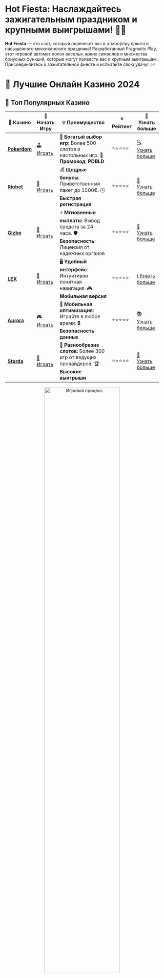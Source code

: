 # **Hot Fiesta**: Наслаждайтесь зажигательным праздником и крупными выигрышами! 🎉💃

**Hot Fiesta** — это слот, который перенесет вас в атмосферу яркого и насыщенного мексиканского праздника! Разработанный Pragmatic Play, этот игровой автомат полон веселья, ярких символов и множества бонусных функций, которые могут привести вас к крупным выигрышам. Присоединяйтесь к зажигательной фиесте и испытайте свою удачу! 🎶🔥

# 🎰 Лучшие Онлайн Казино 2024

## 🌟 Топ Популярных Казино

| 🎲 **Казино** | 🔗 **Начать Игру** | 💡 **Преимущество** | ⭐ **Рейтинг** | 🔗 **Узнать больше** |
|--------------|---------------------|---------------------|----------------|----------------------|
| [**Pokerdom**](https://brandplay.link/4k77v2yx) | [🕹️ Играть](https://brandplay.link/4k77v2yx) | 🎉 **Богатый выбор игр**: Более 500 слотов и настольных игр. 🎁 **Промокод**: **PDBLD** | ⭐⭐⭐⭐⭐ | [🔍 Узнать больше](https://brandplay.link/4k77v2yx) |
| [**Riobet**](https://brandplay.link/7xBLTPyj) | [🎰 Играть](https://brandplay.link/7xBLTPyj) | 💰 **Щедрые бонусы**: Приветственный пакет до 1000€. 🕒 **Быстрая регистрация** | ⭐⭐⭐⭐⭐ | [📖 Узнать больше](https://brandplay.link/7xBLTPyj) |
| [**Gizbo**](https://brandplay.link/bprXw4YV) | [🎲 Играть](https://brandplay.link/bprXw4YV) | ⚡ **Мгновенные выплаты**: Вывод средств за 24 часа. 🛡️ **Безопасность**: Лицензия от надежных органов | ⭐⭐⭐⭐⭐ | [📝 Узнать больше](https://brandplay.link/bprXw4YV) |
| [**LEX**](https://brandplay.link/zW4hdDFV) | [🤑 Играть](https://brandplay.link/zW4hdDFV) | 🖥️ **Удобный интерфейс**: Интуитивно понятная навигация. 🎮 **Мобильная версия** | ⭐⭐⭐⭐⭐ | [ℹ️ Узнать больше](https://brandplay.link/zW4hdDFV) |
| [**Aurora**](https://10trafic-stat2.com/click/668546556bcc6313411604bd/6766/13032/subaccount) | [🎮 Играть](https://10trafic-stat2.com/click/668546556bcc6313411604bd/6766/13032/subaccount) | 📱 **Мобильная оптимизация**: Играйте в любое время. 🔒 **Безопасность данных** | ⭐⭐⭐⭐⭐ | [📚 Узнать больше](https://10trafic-stat2.com/click/668546556bcc6313411604bd/6766/13032/subaccount) |
| [**Starda**](https://brandplay.link/fB7xwRFL) | [🎯 Играть](https://brandplay.link/fB7xwRFL) | 🎰 **Разнообразие слотов**: Более 300 игр от ведущих провайдеров. 🏆 **Высокие выигрыши** | ⭐⭐⭐⭐⭐ | [🔎 Узнать больше](https://brandplay.link/fB7xwRFL) |

<div align="center">
    <img src="https://i.pinimg.com/originals/87/9e/b9/879eb9354dd0699582408b68f2e253b2.gif" alt="Игровой процесс" width="70%">
</div>

## 💎 Лучшие Бонусы и Акции

| 🎲 **Казино** | 🔗 **Начать Игру** | 💡 **Преимущество** | ⭐ **Рейтинг** | 🔗 **Узнать больше** |
|--------------|---------------------|---------------------|----------------|----------------------|
| [**Kometa**](https://brandplay.link/8ZymQJV8) | [🎰 Играть](https://brandplay.link/8ZymQJV8) | 🎁 **Эксклюзивные бонусы**: Регулярные акции и промо. 🔄 **Программы лояльности** | ⭐⭐⭐⭐☆ | [🔍 Узнать больше](https://brandplay.link/8ZymQJV8) |
| [**R7**](https://brandplay.link/bMd3Yjsw) | [🕹️ Играть](https://brandplay.link/bMd3Yjsw) | 🕒 **Круглосуточная поддержка**: Всегда на связи. 💸 **Высокие лимиты** | ⭐⭐⭐⭐☆ | [📖 Узнать больше](https://brandplay.link/bMd3Yjsw) |
| [**7K**](https://brandplay.link/BvQyFShp) | [🎲 Играть](https://brandplay.link/BvQyFShp) | 🌟 **Эксклюзивные бонусы**: Только для VIP игроков. 🎉 **Сезонные акции** | ⭐⭐⭐⭐☆ | [📝 Узнать больше](https://brandplay.link/BvQyFShp) |
| [**Kent**](https://brandplay.link/Fv2WP3js) | [🤑 Играть](https://brandplay.link/Fv2WP3js) | 📈 **Высокий RTP**: Более 98%. 💼 **Профессиональная поддержка** | ⭐⭐⭐⭐☆ | [ℹ️ Узнать больше](https://brandplay.link/Fv2WP3js) |
| [**1Xslots**](https://brandplay.link/hSB1khtr) | [🎮 Играть](https://brandplay.link/hSB1khtr) | 🎉 **Множество акций**: Еженедельные бонусы и турниры. 🛡️ **Безопасность** | ⭐⭐⭐⭐☆ | [📚 Узнать больше](https://brandplay.link/hSB1khtr) |
| [**Gama**](https://brandplay.link/j6NMKsDz) | [🎯 Играть](https://brandplay.link/j6NMKsDz) | 🔍 **Интуитивный интерфейс**: Легкость использования. 🏅 **Престижные турниры** | ⭐⭐⭐⭐☆ | [🔎 Узнать больше](https://brandplay.link/j6NMKsDz) |

<div align="center">
    <img src="https://i.pinimg.com/originals/87/9e/b9/879eb9354dd0699582408b68f2e253b2.gif" alt="Игровой процесс" width="70%">
</div>

## 🚀 Быстрые Выигрыши и Поддержка

| 🎲 **Казино** | 🔗 **Начать Игру** | 💡 **Преимущество** | ⭐ **Рейтинг** | 🔗 **Узнать больше** |
|--------------|---------------------|---------------------|----------------|----------------------|
| [**Onion**](https://brandplay.link/zBGRVpQ9) | [🎰 Играть](https://brandplay.link/zBGRVpQ9) | 🤑 **Низкие ставки**: Идеально для начинающих. 🔄 **Быстрые выводы** | ⭐⭐⭐⭐☆ | [🔍 Узнать больше](https://brandplay.link/zBGRVpQ9) |
| [**Чемпион**](https://temon-gter.cfd/go/lRq?p80412p304504pcc44t17455) | [🕹️ Играть](https://temon-gter.cfd/go/lRq?p80412p304504pcc44t17455) | 🏅 **Лояльная программа**: Награды за активность. 🎁 **Ежемесячные бонусы** | ⭐⭐⭐⭐☆ | [📖 Узнать больше](https://temon-gter.cfd/go/lRq?p80412p304504pcc44t17455) |
| [**Vavada**](https://vavadapartner.pro/?promo=ea5c9275-6854-4505-94fc-95ab18221945-linkb2) | [🎲 Играть](https://vavadapartner.pro/?promo=ea5c9275-6854-4505-94fc-95ab18221945-linkb2) | 🚀 **Быстрая регистрация**: Начните играть мгновенно. 🔐 **Безопасные транзакции** | ⭐⭐⭐⭐☆ | [📝 Узнать больше](https://vavadapartner.pro/?promo=ea5c9275-6854-4505-94fc-95ab18221945-linkb2) |
| [**Friends**](https://gofriends.kim/linkb2) | [🤑 Играть](https://gofriends.kim/linkb2) | 🤝 **Социальные игры**: Играйте с друзьями. 🌐 **Мультиплатформенность** | ⭐⭐⭐⭐☆ | [ℹ️ Узнать больше](https://gofriends.kim/linkb2) |
| [**1WIN**](https://brandplay.link/smXVpBbG) | [🎮 Играть](https://brandplay.link/smXVpBbG) | 🏆 **Спортивные ставки**: Широкий выбор видов спорта. 💵 **Высокие коэффициенты** | ⭐⭐⭐⭐☆ | [📚 Узнать больше](https://brandplay.link/smXVpBbG) |
| [**Drip**](https://drp-ircp01.com/c07e6a3db) | [🎯 Играть](https://drp-ircp01.com/c07e6a3db) | 🌐 **Инновационные игры**: Новейшие игровые технологии. 🛡️ **Высокая безопасность** | ⭐⭐⭐⭐☆ | [🔎 Узнать больше](https://drp-ircp01.com/c07e6a3db) |
| [**JoyCasino**](https://rpc30.call2me.pro/?/ru/registration?apkpop=0&partner=p24970p3291217pc98f) | [🎰 Играть](https://rpc30.call2me.pro/?/ru/registration?apkpop=0&partner=p24970p3291217pc98f) | 🎁 **Приятные бонусы**: Ежедневные акции и подарки. 🕹️ **Разнообразие игр** | ⭐⭐⭐⭐☆ | [🔍 Узнать больше](https://rpc30.call2me.pro/?/ru/registration?apkpop=0&partner=p24970p3291217pc98f) |

<div align="center">
    <img src="https://i.pinimg.com/originals/87/9e/b9/879eb9354dd0699582408b68f2e253b2.gif" alt="Игровой процесс" width="70%">
</div>
---

✨ **Выбирайте лучшее казино для себя и наслаждайтесь игрой! Удачи!** ✨
![Hot Fiesta](https://i.pinimg.com/originals/a9/29/6e/a9296ea1cf6a7c20a985e593451f0323.png)

### Что такое **Hot Fiesta**? 🎊

**Hot Fiesta** — это слот, который погружает игроков в мир мексиканской культуры с яркими картинами, зажигательными ритмами и интересными бонусами. В игре присутствуют символы, такие как маргарита, гитара, очаровательные девушки и другие элементы, связанные с мексиканским праздником. Этот слот гарантирует не только увлекательную игровую атмосферу, но и большие возможности для выигрыша благодаря разнообразным бонусам и символам. 🎯💸

### Почему стоит попробовать **Hot Fiesta**? 🌟

1. **Мексиканская атмосфера и яркие символы** 🇲🇽  
   В игре вы погружаетесь в атмосферу настоящего мексиканского праздника. Яркие символы, такие как маргарита, пиньята и гитара, придают слоту уникальный колорит. Зажигательные мелодии и анимации создают ощущение настоящей вечеринки!

2. **Множество бонусных раундов** 🎁  
   **Hot Fiesta** предлагает игрокам богатый выбор бонусных функций, таких как фриспины и множители, которые могут значительно увеличить ваш выигрыш. Не упустите шанс получить дополнительные бонусы и выиграть наибольшие призы!

3. **Простота и увлекательный игровой процесс** 🎮  
   **Hot Fiesta** — это слот, который легко освоить, даже если вы новичок. Простой интерфейс и понятные правила помогут вам быстро вникнуть в игру и начать наслаждаться процессом.

4. **Демо-режим для безопасной игры** 🆓  
   Игра доступна в демо-режиме, что позволяет вам испытать все возможности слота без риска для вашего бюджета. Это отличный способ протестировать механизмы игры и бонусные функции.

### Как играть в **Hot Fiesta**? 🎶

1. **Запуск игры** 🏁  
   Для начала выберите слот **Hot Fiesta** в вашем онлайн-казино и начните игру. Если вы хотите сыграть без риска, начните с демо-режима, чтобы ознакомиться с правилами и бонусами.

2. **Бонусные функции** 🎯  
   Одной из главных особенностей игры является наличие множества бонусных раундов, таких как бесплатные вращения и множители. Убедитесь, что вы понимаете, как активируются фриспины и как получать дополнительные выигрыши.

3. **Настройка ставок** 💵  
   Подберите удобную для вас ставку и начинайте игру. Слот позволяет настраивать ставки в широком диапазоне, так что вы можете выбрать тот уровень риска, который вам подходит.

4. **Использование стратегии ставок** 📈  
   Как только вы освоитесь с игрой, попробуйте использовать различные стратегии ставок для увеличения ваших шансов на выигрыш. Начните с малых ставок, а затем постепенно увеличивайте их.

### Особенности **Hot Fiesta** 🎉

1. **Яркие бонусы и фриспины** 💥  
   **Hot Fiesta** предлагает множество бонусных раундов, которые могут значительно увеличить ваш выигрыш. Включает бесплатные вращения с увеличивающимися множителями, а также дополнительные символы Wild, которые могут заменить другие символы и помочь создать выигрышные комбинации.

2. **Мексиканская тематика** 💃  
   Этот слот погружает вас в мир мексиканского праздника с его живыми и яркими символами. Зажигательные танцы, музыка и яркие анимации создают атмосферу настоящей фиесты.

3. **Оптимизация для мобильных устройств** 📱  
   Игра доступна на всех мобильных устройствах, так что вы можете наслаждаться слотом **Hot Fiesta** в любом месте и в любое время. Просто зайдите в онлайн-казино с вашего смартфона и начинайте играть.

### Преимущества **Hot Fiesta** 🏆

1. **Веселая и динамичная атмосфера** 🎊  
   Игра привлекает не только благодаря своим бонусам, но и яркой атмосфере мексиканской фиесты. Веселые танцы, музыка и символы создают ощущение праздника.

2. **Доступность демо-режима** 🆓  
   В **Hot Fiesta** вы можете играть бесплатно, что позволяет вам попробовать все бонусные функции и изучить механику игры без риска потери средств.

3. **Простота и увлекательный процесс игры** 🎯  
   Интерфейс игры прост и понятен, что делает **Hot Fiesta** отличным выбором для новичков. Бонусы и множители добавляют интерес к игровому процессу, обеспечивая увлекательное времяпрепровождение.

4. **Играть на реальные деньги** 💸  
   После того как вы почувствуете уверенность в игре, вы можете перейти к ставкам с реальными деньгами и попробовать получить крупные выигрыши. Возможности для этого в **Hot Fiesta** обширны!

### Заключение

**Hot Fiesta** — это зажигательный слот, который не оставит равнодушным ни одного игрока. Яркая атмосфера мексиканского праздника, множество бонусных функций и щедрые фриспины делают игру увлекательной и потенциально прибыльной. Не упустите шанс испытать удачу в этом захватывающем слоте! 🎉💰

Попробуйте **Hot Fiesta** прямо сейчас и погружайтесь в мир веселья и выигрышей! 🌟
